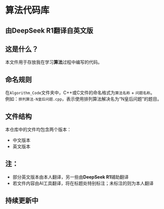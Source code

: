 # 算法代码库  

**由DeepSeek R1翻译自英文版**
---  

## 这是什么？  
本文件用于存放我在学习**算法**过程中编写的代码。  

## 命名规则  
在`Algorithm_Code`文件夹中，C++或C文件的命名格式为`算法名称` + `问题名称`。  
例如：`排列算法-N皇后问题.cpp`，表示使用排列算法解决名为“N皇后问题”的题目。  

## 文件结构  
本仓库中的文件均包含两个版本：  
- 中文版本  
- 英文版本  

## 注：  
- 部分英文版本由本人翻译，另一些由**DeepSeek R1**辅助翻译  
- 若文件内容由AI工具翻译，将在标题处特别标注；未标注的则为本人翻译  

## 持续更新中  
